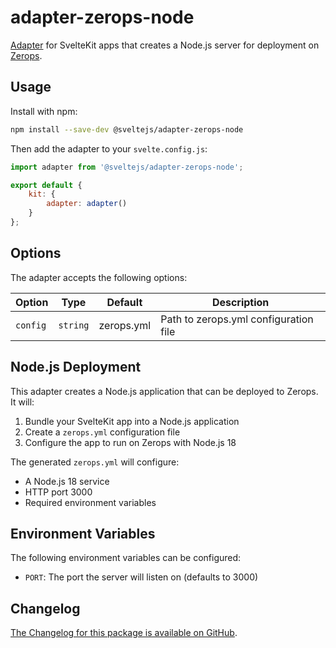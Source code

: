 # adapter-zerops-node

[Adapter](https://kit.svelte.dev/docs/adapters) for SvelteKit apps that creates a Node.js server for deployment on [Zerops](https://zerops.io).

## Usage

Install with npm:

```bash
npm install --save-dev @sveltejs/adapter-zerops-node
```

Then add the adapter to your `svelte.config.js`:

```js
import adapter from '@sveltejs/adapter-zerops-node';

export default {
	kit: {
		adapter: adapter()
	}
};
```

## Options

The adapter accepts the following options:

| Option   | Type     | Default     | Description                           |
|----------|----------|-------------|---------------------------------------|
| `config` | `string` | zerops.yml  | Path to zerops.yml configuration file |

## Node.js Deployment

This adapter creates a Node.js application that can be deployed to Zerops. It will:

1. Bundle your SvelteKit app into a Node.js application
2. Create a `zerops.yml` configuration file
3. Configure the app to run on Zerops with Node.js 18

The generated `zerops.yml` will configure:
- A Node.js 18 service
- HTTP port 3000
- Required environment variables

## Environment Variables

The following environment variables can be configured:

- `PORT`: The port the server will listen on (defaults to 3000)

## Changelog

[The Changelog for this package is available on GitHub](https://github.com/sveltejs/kit/blob/main/packages/adapter-zerops-node/CHANGELOG.md). 